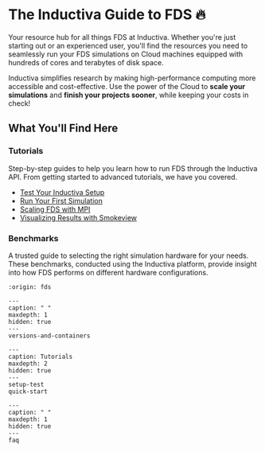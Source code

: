# The Inductiva Guide to FDS 🔥

Your resource hub for all things FDS at Inductiva. Whether you're just starting out or an experienced user, you'll find the resources you need to seamlessly run your FDS simulations on Cloud machines equipped with hundreds of cores and terabytes of disk space.

Inductiva simplifies research by making high-performance computing more accessible and cost-effective. Use the power of the Cloud to **scale your simulations** and **finish your projects sooner**, while keeping your costs in check!

## What You'll Find Here

### Tutorials
Step-by-step guides to help you learn how to run FDS through the Inductiva API. From getting started to advanced tutorials, we have you covered.

- [Test Your Inductiva Setup](https://inductiva.ai/guides/fds/setup-test)
- [Run Your First Simulation](https://inductiva.ai/guides/fds/quick-start)
- [Scaling FDS with MPI](https://inductiva.ai/guides/fds/scaling-with-mpi)
- [Visualizing Results with Smokeview](https://inductiva.ai/guides/fds/visualizing-results)

### Benchmarks
A trusted guide to selecting the right simulation hardware for your needs. These benchmarks, conducted using the Inductiva platform, provide insight into how FDS performs on different hardware configurations.

```{banner}
:origin: fds
```

```{toctree}
---
caption: " "
maxdepth: 1
hidden: true
---
versions-and-containers
```

```{toctree}
---
caption: Tutorials
maxdepth: 2
hidden: true
---
setup-test
quick-start
```

```{toctree}
---
caption: " "
maxdepth: 1
hidden: true
---
faq
```
